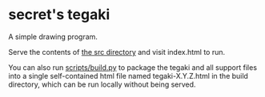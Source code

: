 # secret's tegaki

A simple drawing program.

Serve the contents of [the src directory](src) and visit index.html to run.

You can also run [scripts/build.py](scripts/build.py) to package the tegaki and all support files into a single self-contained html file named tegaki-X.Y.Z.html in the build directory, which can be run locally without being served.
